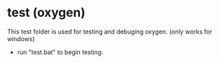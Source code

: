 # test (oxygen)

This test folder is used for testing and debuging oxygen. (only works for windows)

* run "test.bat" to begin testing.